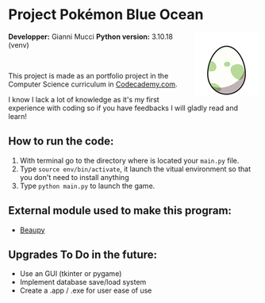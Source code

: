 # Project Pokémon Blue Ocean
<img src= "https://github.com/Desty-MGianni/Pokemon-Blue-Ocean/blob/main/Resources/egg.icns" align= "right">

**Developper:**  Gianni Mucci
**Python version:** 3.10.18 (venv)

<img scr= "https://github.com/Desty-MGianni/Pokemon-Blue-Ocean/blob/main/Resources/title.png">

This project is made as an portfolio project in the Computer Science curriculum in [Codecademy.com](https://www.codecademy.com/career-journey/computer-science).

I know I lack a lot of knowledge as it's my first experience with coding so if you have feedbacks I will gladly read and learn!

## How to run the code:

1. With terminal go to the directory where is located your `main.py` file.
2. Type `source env/bin/activate`, it launch the vitual environment so that you don't need to install anything
3. Type `python main.py` to launch the game.

## External module used to make this program:

- [Beaupy](https://pypi.org/project/beaupy/)

## Upgrades To Do in the future:

- Use an GUI (tkinter or pygame)
- Implement database save/load system
- Create a .app / .exe for user ease of use
